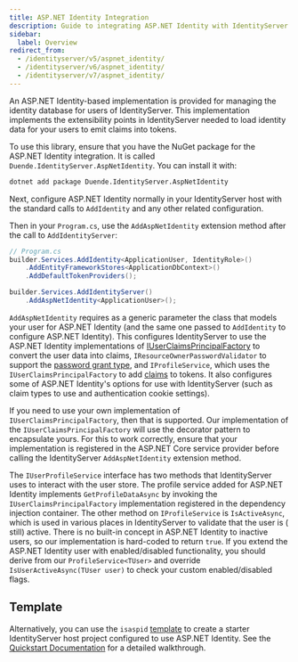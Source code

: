 ```yaml
---
title: ASP.NET Identity Integration
description: Guide to integrating ASP.NET Identity with IdentityServer for user management, including setup instructions and configuration options
sidebar:
  label: Overview
redirect_from:
  - /identityserver/v5/aspnet_identity/
  - /identityserver/v6/aspnet_identity/
  - /identityserver/v7/aspnet_identity/
---
```



An ASP.NET Identity-based implementation is provided for managing the identity database for users of IdentityServer.
This implementation implements the extensibility points in IdentityServer needed to load identity data for your users to
emit claims into tokens.

To use this library, ensure that you have the NuGet package for the ASP.NET Identity integration.
It is called `Duende.IdentityServer.AspNetIdentity`.
You can install it with:

```bash title=Terminal
dotnet add package Duende.IdentityServer.AspNetIdentity
```

Next, configure ASP.NET Identity normally in your IdentityServer host with the standard calls to `AddIdentity` and any
other related configuration.

Then in your `Program.cs`, use the `AddAspNetIdentity` extension method after the call to `AddIdentityServer`:

```csharp
// Program.cs
builder.Services.AddIdentity<ApplicationUser, IdentityRole>()
    .AddEntityFrameworkStores<ApplicationDbContext>()
    .AddDefaultTokenProviders();

builder.Services.AddIdentityServer()
    .AddAspNetIdentity<ApplicationUser>();
```

`AddAspNetIdentity` requires as a generic parameter the class that models your user for ASP.NET Identity (and the same
one passed to `AddIdentity` to configure ASP.NET Identity).
This configures IdentityServer to use the ASP.NET Identity implementations
of [IUserClaimsPrincipalFactory](https://docs.microsoft.com/en-us/dotnet/api/microsoft.aspnetcore.identity.iuserclaimsprincipalfactory-1)
to convert the user data into claims, `IResourceOwnerPasswordValidator` to support
the [password grant type](/identityserver/tokens/password-grant/), and `IProfileService`, which uses the
`IUserClaimsPrincipalFactory` to add [claims](/identityserver/fundamentals/claims) to tokens.
It also configures some of ASP.NET Identity's options for use with IdentityServer (such as claim types to use and
authentication cookie settings).

If you need to use your own implementation of `IUserClaimsPrincipalFactory`, then that is supported. Our implementation
of the `IUserClaimsPrincipalFactory` will use the decorator pattern to encapsulate yours. For this to work correctly,
ensure that your implementation is registered in the ASP.NET Core service provider before calling the IdentityServer
`AddAspNetIdentity` extension method.

The `IUserProfileService` interface has two methods that IdentityServer uses to interact with the user store. The
profile service added for ASP.NET Identity implements `GetProfileDataAsync` by invoking the
`IUserClaimsPrincipalFactory` implementation registered in the dependency injection container. The other method on
`IProfileService` is `IsActiveAsync`, which is used in various places in IdentityServer to validate that the user is (
still) active. There is no built-in concept in ASP.NET Identity to inactive users, so our implementation is hard-coded
to return `true`. If you extend the ASP.NET Identity user with enabled/disabled functionality, you should derive from
our `ProfileService<TUser>` and override `IsUserActiveAsync(TUser user)` to check your custom enabled/disabled flags.

## Template

Alternatively, you can use the `isaspid` [template](/identityserver/overview/packaging#templates) to create a starter
IdentityServer host project configured to use ASP.NET Identity. See
the [Quickstart Documentation](/identityserver/quickstarts/5-aspnetid/) for a detailed walkthrough.
